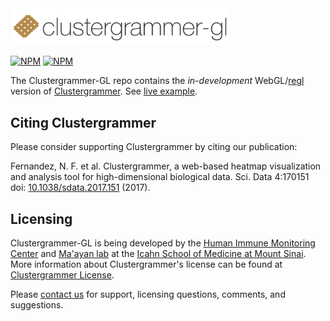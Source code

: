 <!-- # clustergrammer -->
<!-- # ![clustergrammer_logo](img/clustergrammer_logo.png | width=100) -->


<img src='img/clustergrammer-gl_logo.png' alt="Clustergramer" width="350px" >

[![NPM](https://img.shields.io/npm/v/clustergrammer-gl.svg)](https://www.npmjs.com/package/clustergrammer-gl)
[![NPM](https://img.shields.io/npm/l/clustergrammer-gl.svg)](https://github.com/ismms-himc/clustergrammer-gl/blob/master/LICENSE)

The Clustergrammer-GL repo contains the *in-development* WebGL/[regl](http://regl.party/) version of [Clustergrammer](https://github.com/MaayanLab/clustergrammer). See [live example](https://ismms-himc.github.io/clustergrammer-gl/).


## Citing Clustergrammer
Please consider supporting Clustergrammer by citing our publication:

Fernandez, N. F. et al. Clustergrammer, a web-based heatmap visualization and analysis tool for high-dimensional biological data. Sci. Data 4:170151 doi: [10.1038/sdata.2017.151](https://www.nature.com/articles/sdata2017151 ) (2017).

## Licensing
Clustergrammer-GL is being developed by the [Human Immune Monitoring Center](https://icahn.mssm.edu/research/human-immune-monitoring-center) and [Ma'ayan lab](http://labs.icahn.mssm.edu/maayanlab/) at the [Icahn School of Medicine at Mount Sinai](http://icahn.mssm.edu/). More information about Clustergrammer's license can be found at [Clustergrammer License](https://clustergrammer.readthedocs.io/license.html).

Please [contact us](http://clustergrammer.readthedocs.io/#funding-and-contact) for support, licensing questions, comments, and suggestions.
